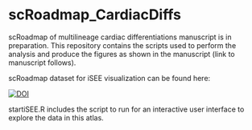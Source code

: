 # scRoadmap_CardiacDiffs
scRoadmap of multilineage cardiac differentiations manuscript is in preparation.
This repository contains the scripts used to perform the analysis and produce the figures as shown in the manuscript (link to manuscript follows).

scRoadmap dataset for iSEE visualization can be found here:

[![DOI](https://zenodo.org/badge/DOI/10.5281/zenodo.10932845.svg)](https://doi.org/10.5281/zenodo.10932845)

startiSEE.R includes the script to run for an interactive user interface to explore the data in this atlas.

